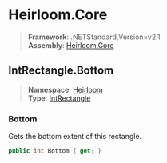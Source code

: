 # Heirloom.Core

> **Framework**: .NETStandard,Version=v2.1  
> **Assembly**: [Heirloom.Core][0]  

## IntRectangle.Bottom

> **Namespace**: [Heirloom][0]  
> **Type**: [IntRectangle][1]  

### Bottom

Gets the bottom extent of this rectangle.

```cs
public int Bottom { get; }
```

[0]: ../../../Heirloom.Core.md
[1]: ../IntRectangle.md
